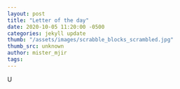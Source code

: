 ```yaml
---
layout: post
title: "Letter of the day"
date: 2020-10-05 11:20:00 -0500
categories: jekyll update
thumb: "/assets/images/scrabble_blocks_scrambled.jpg"
thumb_src: unknown
author: mister_mjir
tags:
---
```

U
